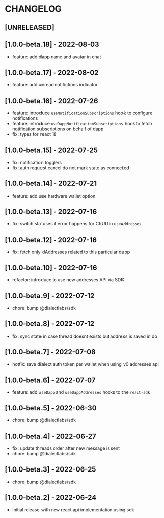# CHANGELOG

## [UNRELEASED]

## [1.0.0-beta.18] - 2022-08-03

- feature: add dapp name and avatar in chat

## [1.0.0-beta.17] - 2022-08-02

- feature: add unread notifictions indicator

## [1.0.0-beta.16] - 2022-07-26

- feature: introduce `useNotificationSubscriptions` hook to configure notifications
- feature: introduce `useDappNotificationSubscriptions` hook to fetch notification subscriptions on behalf of dapp
- fix: types for react 18

## [1.0.0-beta.15] - 2022-07-25

- fix: notification togglers
- fix: auth request cancel do not mark state as connected

## [1.0.0-beta.14] - 2022-07-21

- feature: add use hardware wallet option

## [1.0.0-beta.13] - 2022-07-16

- fix: switch statuses if error happens for CRUD in `useAddresses`

## [1.0.0-beta.12] - 2022-07-16

- fix: fetch only dAddresses related to this particular dapp

## [1.0.0-beta.10] - 2022-07-16

- refactor: introduce to use new addresses API via SDK

## [1.0.0-beta.9] - 2022-07-12

- chore: bump @dialectlabs/sdk

## [1.0.0-beta.8] - 2022-07-12

- fix: sync state in case thread doesnt exists but address is saved in db

## [1.0.0-beta.7] - 2022-07-08

- hotfix: save dialect auth token per wallet when using v0 addresses api

## [1.0.0-beta.6] - 2022-07-07

- feature: add `useDapp` and `useDappAddresses` hooks to the `react-sdk`

## [1.0.0-beta.5] - 2022-06-30

- chore: bump @dialectlabs/sdk

## [1.0.0-beta.4] - 2022-06-27

- fix: update threads order after new message is sent
- chore: bump @dialectlabs/sdk

## [1.0.0-beta.3] - 2022-06-25

- chore: bump @dialectlabs/sdk

## [1.0.0-beta.2] - 2022-06-24

- initial release with new react api implementation using sdk
